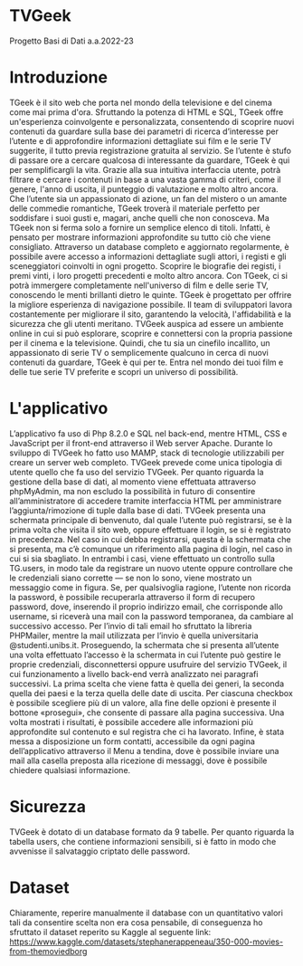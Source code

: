 # TVGeek
Progetto Basi di Dati a.a.2022-23

# Introduzione
TGeek è il sito web che porta nel mondo della televisione e del cinema come mai prima d'ora.
Sfruttando la potenza di HTML e SQL, TGeek offre un'esperienza coinvolgente e personalizzata, consentendo di scoprire nuovi contenuti da guardare sulla base dei parametri di ricerca d’interesse per l’utente e di approfondire informazioni dettagliate sui film e le serie TV suggerite, il tutto previa registrazione gratuita al servizio. Se l’utente è stufo di passare ore a cercare qualcosa di interessante da guardare, TGeek è qui per semplificargli la vita. Grazie alla sua intuitiva interfaccia utente, potrà filtrare e cercare i contenuti in base a una vasta gamma di criteri, come il genere, l'anno di uscita, il punteggio di
valutazione e molto altro ancora. Che l’utente sia un appassionato di azione, un fan del mistero o un amante delle commedie romantiche, TGeek troverà il materiale perfetto per soddisfare i suoi gusti e, magari, anche quelli che non conosceva. Ma TGeek non si ferma solo a fornire un semplice elenco di titoli. Infatti, è pensato per mostrare informazioni approfondite su tutto ciò che viene consigliato. Attraverso un database completo e aggiornato regolarmente, è possibile avere accesso a informazioni dettagliate sugli attori, i registi e gli sceneggiatori coinvolti in ogni progetto. Scoprire le biografie dei registi, i premi vinti, i loro progetti precedenti e molto altro ancora. Con TGeek, ci si potrà immergere completamente nell'universo di film e delle serie TV, conoscendo le menti brillanti dietro le quinte. TGeek è progettato per offrire la migliore esperienza di navigazione possibile. Il team di sviluppatori lavora costantemente per migliorare il sito, garantendo la velocità, l'affidabilità e la sicurezza che gli utenti meritano. TVGeek auspica ad essere un ambiente online in cui si può esplorare, scoprire e connettersi con la propria passione per il cinema e la televisione.
Quindi, che tu sia un cinefilo incallito, un appassionato di serie TV o semplicemente qualcuno in cerca di nuovi contenuti da guardare, TGeek è qui per te. Entra nel mondo dei tuoi film e delle tue serie TV preferite e scopri un universo di possibilità.

# L'applicativo
L’applicativo fa uso di Php 8.2.0 e SQL nel back-end, mentre HTML, CSS e JavaScript per il front-end attraverso il Web server Apache. Durante lo sviluppo di TVGeek ho fatto uso MAMP, stack di tecnologie utilizzabili per creare un server web completo.
TVGeek prevede come unica tipologia di utente quello che fa uso del servizio TVGeek. Per quanto riguarda la gestione della base di dati, al momento viene effettuata attraverso phpMyAdmin, ma non escludo la possibilità in futuro di consentire all’amministratore di accedere tramite interfaccia HTML per amministrare l’aggiunta/rimozione di tuple dalla base di dati. TVGeek presenta una schermata principale di benvenuto, dal quale l’utente può registrarsi, se è la prima volta che visita il sito web, oppure effettuare il login, se si è registrato in precedenza. Nel caso in cui debba registrarsi, questa è la schermata che si presenta, ma c’è comunque un riferimento alla pagina di login, nel caso in cui si sia sbagliato. In entrambi i casi, viene effettuato un controllo sulla TG.users, in modo tale da registrare un nuovo utente oppure controllare che le credenziali siano corrette — se non lo sono, viene mostrato un messaggio come in figura. Se, per qualsivoglia ragione, l’utente non ricorda la password, è possibile recuperarla attraverso il form di recupero password, dove, inserendo il proprio indirizzo
email, che corrisponde allo username, si riceverà una mail con la password temporanea, da cambiare al successivo accesso. Per l’invio di tali email ho sfruttato la libreria PHPMailer, mentre la mail utilizzata per l’invio è quella universitaria @studenti.unibs.it.
Proseguendo, la schermata che si presenta all’utente una volta effettuato l’accesso è la schermata in cui l’utente può gestire le proprie credenziali, disconnettersi oppure usufruire del servizio TVGeek, il cui funzionamento a livello back-end verrà analizzato nei paragrafi successivi. La prima scelta che viene fatta è quella dei generi, la seconda quella dei paesi e la terza quella delle date di uscita. Per ciascuna checkbox è possibile scegliere più di un valore, alla fine delle opzioni è presente il bottone «prosegui», che consente di passare alla pagina successiva. Una volta mostrati i risultati, è possibile accedere alle informazioni più approfondite sul contenuto e sul registra che ci ha lavorato.
Infine, è stata messa a disposizione un form contatti, accessibile da ogni pagina dell’applicativo attraverso il Menu a tendina, dove è possibile inviare una mail alla casella preposta alla ricezione di messaggi, dove è possibile chiedere qualsiasi informazione.

# Sicurezza
TVGeek è dotato di un database formato da 9 tabelle. Per quanto riguarda la tabella users, che contiene informazioni sensibili, si è fatto in modo che avvenisse il salvataggio criptato delle password.

# Dataset
Chiaramente, reperire manualmente il database con un quantitativo valori tali da consentire scelta non era cosa pensabile, di conseguenza ho sfruttato il dataset reperito su Kaggle al seguente link: https://www.kaggle.com/datasets/stephanerappeneau/350-000-movies-from-themoviedborg
